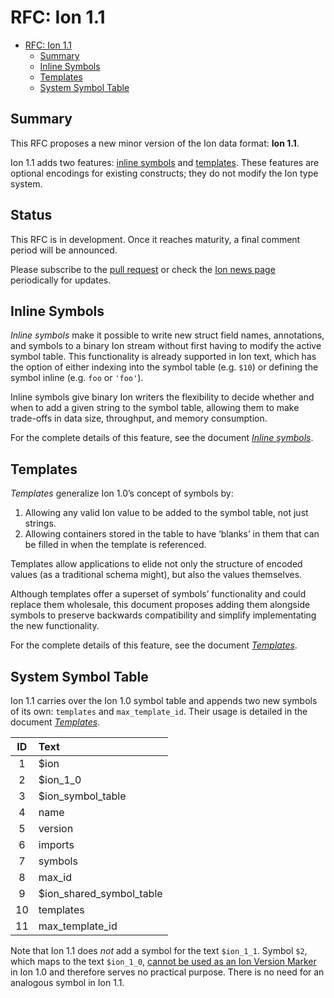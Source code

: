 # RFC: Ion 1.1

<!-- markdown-toc start - Don't edit this section. -->

- [RFC: Ion 1.1](#rfc-ion-11)
    - [Summary](#summary)
    - [Inline Symbols](#inline-symbols)
    - [Templates](#templates)
    - [System Symbol Table](#system-symbol-table)

<!-- markdown-toc end -->

## Summary

This RFC proposes a new minor version of the Ion data format: **Ion 1.1**.

Ion 1.1 adds two features: [inline symbols](#inline-symbols) and [templates](#templates). These
features are optional encodings for existing constructs; they do not modify the Ion type system.

## Status

This RFC is in development. Once it reaches maturity, a final comment period will be announced.

Please subscribe to the [pull request](https://github.com/amzn/ion-docs/pull/104) or check the [Ion
news page](http://amzn.github.io/ion-docs/news.html) periodically for updates.

## Inline Symbols

*Inline symbols* make it possible to write new struct field names, annotations, and symbols to a
binary Ion stream without first having to modify the active symbol table. This functionality is
already supported in Ion text, which has the option of either indexing into the symbol table (e.g.
`$10`) or defining the symbol inline (e.g. `foo` or `'foo'`).

Inline symbols give binary Ion writers the flexibility to decide whether and when to add a given
string to the symbol table, allowing them to make trade-offs in data size, throughput, and memory
consumption.

For the complete details of this feature, see the document [*Inline
symbols*](feature-inline_symbols.md#rfc-inline-symbols).

## Templates

*Templates* generalize Ion 1.0’s concept of symbols by:

1. Allowing any valid Ion value to be added to the symbol table, not just strings.
2. Allowing containers stored in the table to have ‘blanks’ in them that can be filled in when the
   template is referenced.

Templates allow applications to elide not only the structure of encoded values (as a traditional
schema might), but also the values themselves.

Although templates offer a superset of symbols’ functionality and could replace them wholesale, this
document proposes adding them alongside symbols to preserve backwards compatibility and simplify
implementating the new functionality.

For the complete details of this feature, see the document
[*Templates*](feature-templates.md#rfc-ion-templates).

## System Symbol Table

Ion 1.1 carries over the Ion 1.0 symbol table and appends two new symbols of its own: `templates`
and `max_template_id`. Their usage is detailed in the document
[*Templates*](feature-templates.md#rfc-ion-templates).

| ID | Text |
|:--:|:-----|
|  1 | $ion |
|  2 | $ion_1_0 |
|  3 | $ion_symbol_table |
|  4 | name |
|  5 | version |
|  6 | imports |
|  7 | symbols |
|  8 | max_id |
|  9 | $ion_shared_symbol_table |
| 10 | templates |
| 11 | max_template_id |

Note that Ion 1.1 does *not* add a symbol for the text `$ion_1_1`. Symbol `$2`, which maps to the
text `$ion_1_0`, [cannot be used as an Ion Version
Marker](http://amzn.github.io/ion-docs/docs/symbols.html#ion-version-markers) in Ion 1.0 and
therefore serves no practical purpose. There is no need for an analogous symbol in Ion 1.1.
